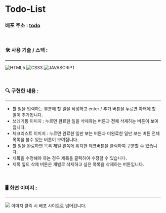 # Todo-List

### 배포 주소 : [todo](https://to-li-do-st.netlify.app/)

<br />

### 🛠 사용 기술 / 스택 :
---
 ![HTML5](https://camo.githubusercontent.com/47d8237d822743a0389cd64dbeffce5220d3237fb6fc15f480df19cbd4d3cb77/68747470733a2f2f696d672e736869656c64732e696f2f62616467652f48544d4c352d4533344632363f7374796c653d666f722d7468652d6261646765266c6f676f3d48544d4c35266c6f676f436f6c6f723d7768697465) ![CSS3](https://camo.githubusercontent.com/cb4472f9af9977db27f95300d3802acf99b3bd55e5596fe944be773754ddb6b2/68747470733a2f2f696d672e736869656c64732e696f2f62616467652f435353332d3135373242363f7374796c653d666f722d7468652d6261646765266c6f676f3d43535333266c6f676f436f6c6f723d7768697465) ![JAVASCRIPT](https://camo.githubusercontent.com/4d1500c724fa48565881170551b0c13bd6fbd6686879934bea3a4836564a7e09/68747470733a2f2f696d672e736869656c64732e696f2f62616467652f4a6176617363726970742d4537444631453f7374796c653d666f722d7468652d6261646765266c6f676f3d4a617661536372697074266c6f676f436f6c6f723d626c61636b)

 <br />

  ### 🔍 구현한 내용 :
  ---
  - 할 일을 입력하는 부분에 할 일을 작성하고 enter / 추가 버튼을 누르면 아래에 할 일이 추가됩니다.
  - 쓰레기통 이미지 : 누르면 완료한 일을 삭제하는 버튼과 전체 삭제하는 버튼이 보여집니다.
  - 체크리스트 이미지 : 누르면 완료한 일만 보는 버튼과 미완료한 일만 보는 버튼 전체 목록을 볼수 있는 버튼이 보여집니다.
  - 할 일을 완료하면 목록 제일 왼쪽에 위치한 체크버튼을 클릭하여 구분할 수 있습니다.
  - 제목을 수정해야 하는 경우 제목을 클릭하여 수정할 수 있습니다.
  - 제목 옆의 삭제 버튼은 개별로 삭제하고 싶은 목록을 삭제하는 버튼입니다.

<br />

### 🖥 화면 이미지 :
---
<img src='https://user-images.githubusercontent.com/107393773/205558093-86252c6a-05fd-4f35-929a-5816204ef2f9.png' href='https://to-li-do-st.netlify.app/'>
이미지 클릭 시 배포 사이트로 넘어갑니다.